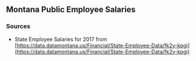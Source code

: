 ## Montana Public Employee Salaries

### Sources

* State Employee Salaries for 2017 from [https://data.datamontana.us/Financial/State-Employee-Data/fk2y-kpgi](https://data.datamontana.us/Financial/State-Employee-Data/fk2y-kpgi)